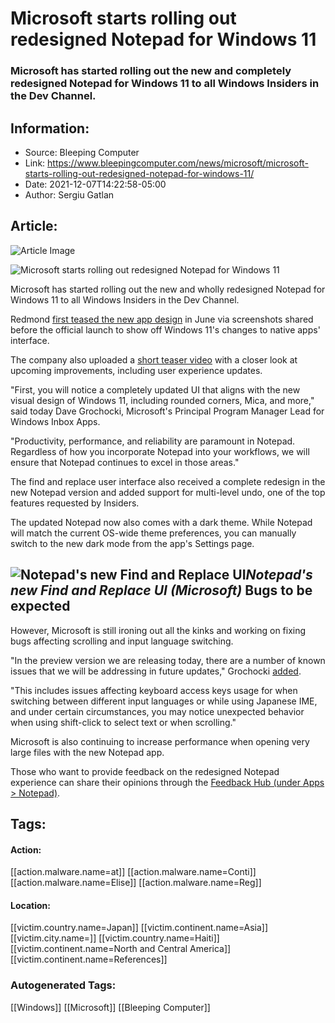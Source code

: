 # Microsoft starts rolling out redesigned Notepad for Windows 11
### Microsoft has started rolling out the new and completely redesigned Notepad for Windows 11 to all Windows Insiders in the Dev Channel.

## Information:
+ Source: Bleeping Computer
+ Link: https://www.bleepingcomputer.com/news/microsoft/microsoft-starts-rolling-out-redesigned-notepad-for-windows-11/
+ Date: 2021-12-07T14:22:58-05:00
+ Author: Sergiu Gatlan


## Article:
![Article Image](https://www.bleepstatic.com/content/posts/2021/12/07/Windows_11_Notepad.jpg)

![Microsoft starts rolling out redesigned Notepad for Windows 11](https://www.bleepstatic.com/content/posts/2021/12/07/Windows_11_Notepad.jpg)


Microsoft has started rolling out the new and wholly redesigned Notepad for Windows 11 to all Windows Insiders in the Dev Channel.


Redmond [first teased the new app design](https://www.bleepingcomputer.com/news/microsoft/microsoft-teases-new-design-for-windows-11-native-apps/) in June via screenshots shared before the official launch to show off Windows 11's changes to native apps' interface.


The company also uploaded a [short teaser video](https://www.youtube.com/watch?v=Uh9643c2P6k) with a closer look at upcoming improvements, including user experience updates.


"First, you will notice a completely updated UI that aligns with the new visual design of Windows 11, including rounded corners, Mica, and more," said today Dave Grochocki, Microsoft's Principal Program Manager Lead for Windows Inbox Apps.


"Productivity, performance, and reliability are paramount in Notepad. Regardless of how you incorporate Notepad into your workflows, we will ensure that Notepad continues to excel in those areas."


The find and replace user interface also received a complete redesign in the new Notepad version and added support for multi-level undo, one of the top features requested by Insiders.


The updated Notepad now also comes with a dark theme. While Notepad will match the current OS-wide theme preferences, you can manually switch to the new dark mode from the app's Settings page.



![Notepad's new Find and Replace UI](https://www.bleepstatic.com/images/news/u/1109292/2021/Notepad_Dark_FindReplace.jpg)*Notepad's new Find and Replace UI (Microsoft)*
Bugs to be expected
-------------------


However, Microsoft is still ironing out all the kinks and working on fixing bugs affecting scrolling and input language switching.


"In the preview version we are releasing today, there are a number of known issues that we will be addressing in future updates," Grochocki [added](https://blogs.windows.com/windows-insider/2021/12/07/redesigned-notepad-for-windows-11-begins-rolling-out-to-windows-insiders/).


"This includes issues affecting keyboard access keys usage for when switching between different input languages or while using Japanese IME, and under certain circumstances, you may notice unexpected behavior when using shift-click to select text or when scrolling."


Microsoft is also continuing to increase performance when opening very large files with the new Notepad app.


Those who want to provide feedback on the redesigned Notepad experience can share their opinions through the [Feedback Hub (under Apps > Notepad)](http://aka.ms/notepadfeedback).





## Tags:

#### Action:
[[action.malware.name=at]] [[action.malware.name=Conti]] [[action.malware.name=Elise]] [[action.malware.name=Reg]]

#### Location:
[[victim.country.name=Japan]] [[victim.continent.name=Asia]] [[victim.city.name=]] [[victim.country.name=Haiti]] [[victim.continent.name=North and Central America]] [[victim.continent.name=References]]

### Autogenerated Tags:
[[Windows]] [[Microsoft]] [[Bleeping Computer]]

